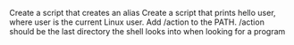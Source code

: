 Create a script that creates an alias
Create a script that prints hello user, where user is the current Linux user.
Add /action to the PATH. /action should be the last directory the shell looks into when looking for a program
